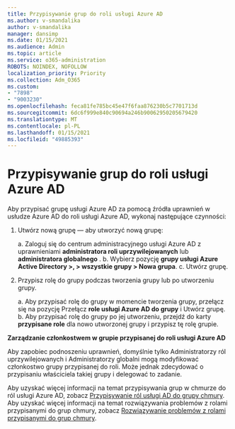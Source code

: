 ```yaml
---
title: Przypisywanie grup do roli usługi Azure AD
ms.author: v-smandalika
author: v-smandalika
manager: dansimp
ms.date: 01/15/2021
ms.audience: Admin
ms.topic: article
ms.service: o365-administration
ROBOTS: NOINDEX, NOFOLLOW
localization_priority: Priority
ms.collection: Adm_O365
ms.custom:
- "7898"
- "9003230"
ms.openlocfilehash: feca81fe785bc45e47f6faa876230b5c7701713d
ms.sourcegitcommit: 6dc6f999e840c90694a246b90062950205679420
ms.translationtype: MT
ms.contentlocale: pl-PL
ms.lasthandoff: 01/15/2021
ms.locfileid: "49885393"
---
```

# <a name="assigning-groups-to-azure-ad-role"></a>Przypisywanie grup do roli usługi Azure AD

Aby przypisać grupę usługi Azure AD za pomocą źródła uprawnień w usłudze Azure AD do roli usługi Azure AD, wykonaj następujące czynności:

1. Utwórz nową grupę — aby utworzyć nową grupę:

    a. Zaloguj się do centrum administracyjnego usługi Azure AD z uprawnieniami **administratora roli uprzywilejowanych** lub **administratora globalnego** .
    b. Wybierz pozycję **grupy usługi Azure Active Directory >, > wszystkie grupy > Nowa grupa**.
    c. Utwórz grupę.

2. Przypisz rolę do grupy podczas tworzenia grupy lub po utworzeniu grupy.

    a. Aby przypisać rolę do grupy w momencie tworzenia grupy, przełącz się na pozycję Przełącz **role usługi Azure AD do grupy** i Utwórz grupę.
    b. Aby przypisać rolę do grupy po jej utworzeniu, przejdź do karty **przypisane role** dla nowo utworzonej grupy i przypisz tę rolę grupie.  

**Zarządzanie członkostwem w grupie przypisanej do roli usługi Azure AD**

Aby zapobiec podnoszeniu uprawnień, domyślnie tylko Administratorzy ról uprzywilejowanych i Administratorzy globalni mogą modyfikować członkostwo grupy przypisanej do roli. Może jednak zdecydować o przypisaniu właściciela takiej grupy i delegować to zadanie.

Aby uzyskać więcej informacji na temat przypisywania grup w chmurze do ról usługi Azure AD, zobacz [Przypisywanie ról usługi AD do grupy chmury](https://docs.microsoft.com/azure/active-directory/roles/groups-concept). Aby uzyskać więcej informacji na temat rozwiązywania problemów z rolami przypisanymi do grup chmury, zobacz [Rozwiązywanie problemów z rolami przypisanymi do grup chmury](https://docs.microsoft.com/azure/active-directory/roles/groups-faq-troubleshooting).





